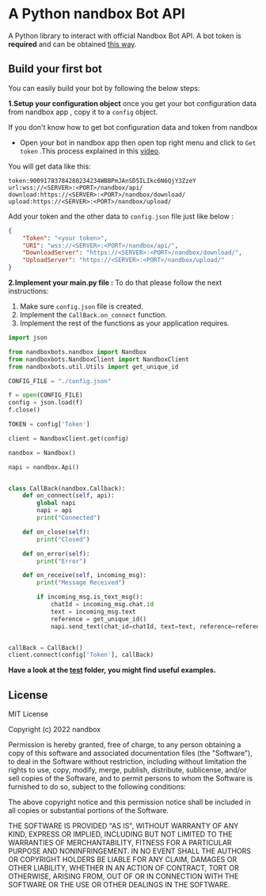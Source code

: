 # A Python nandbox Bot API


A Python library to interact with official Nandbox Bot API. A bot token is **required** and can be obtained [this way](https://www.youtube.com/watch?v=FXb6tjOuxSc).

## Build your first bot
You can easily build your bot by following the below steps:

**1.Setup your configuration object** once you get your bot configuration data from nandbox app , copy it to a `config` object.

If you don't know how to get bot configuration data and token from nandbox 

- Open your bot in nandbox app then open  top right menu and click to `Get token` .This process explained in this [video](https://www.youtube.com/watch?v=FXb6tjOuxSc&feature=youtu.be).


You will get data like this:
``` 
token:90091783784280234234WBBPmJAnSD5ILIkc6N6QjY3ZzeY
url:wss://<SERVER>:<PORT>/nandbox/api/  
download:https://<SERVER>:<PORT>/nandbox/download/  
upload:https://<SERVER>:<PORT>/nandbox/upload/
```
Add your token and the other data to  `config.json` file just like below :
```json
{
    "Token": "<your token>",
    "URI": "wss://<SERVER>:<PORT>/nandbox/api/",
    "DownloadServer": "https://<SERVER>:<PORT>/nandbox/download/",  
    "UploadServer": "https://<SERVER>:<PORT>/nandbox/upload/"
}
```

**2.Implement your main.py file :** To do that please follow the next instructions:
1. Make sure `config.json` file is created.
2. Implement the `CallBack.on_connect` function.
3. Implement the rest of the functions as your application requires.

```python
import json

from nandboxbots.nandbox import Nandbox
from nandboxbots.NandboxClient import NandboxClient
from nandboxbots.util.Utils import get_unique_id

CONFIG_FILE = "./config.json"

f = open(CONFIG_FILE)
config = json.load(f)
f.close()

TOKEN = config['Token']

client = NandboxClient.get(config)

nandbox = Nandbox()

napi = nandbox.Api()


class CallBack(nandbox.Callback):
    def on_connect(self, api):
        global napi
        napi = api
        print("Connected")

    def on_close(self):
        print("Closed")

    def on_error(self):
        print("Error")

    def on_receive(self, incoming_msg):
        print("Message Received")

        if incoming_msg.is_text_msg():
            chatId = incoming_msg.chat.id
            text = incoming_msg.text
            reference = get_unique_id()
            napi.send_text(chat_id=chatId, text=text, reference=reference)


callBack = CallBack()
client.connect(config['Token'], callBack)
```

____Have a look at the [test](https://github.com/nandbox/nandboxbotsapi-py/tree/main/nandboxbots/test) folder, you might find useful examples.____

## License 
MIT License

Copyright (c) 2022 nandbox

Permission is hereby granted, free of charge, to any person obtaining a copy
of this software and associated documentation files (the "Software"), to deal
in the Software without restriction, including without limitation the rights
to use, copy, modify, merge, publish, distribute, sublicense, and/or sell
copies of the Software, and to permit persons to whom the Software is
furnished to do so, subject to the following conditions:

The above copyright notice and this permission notice shall be included in all
copies or substantial portions of the Software.

THE SOFTWARE IS PROVIDED "AS IS", WITHOUT WARRANTY OF ANY KIND, EXPRESS OR
IMPLIED, INCLUDING BUT NOT LIMITED TO THE WARRANTIES OF MERCHANTABILITY,
FITNESS FOR A PARTICULAR PURPOSE AND NONINFRINGEMENT. IN NO EVENT SHALL THE
AUTHORS OR COPYRIGHT HOLDERS BE LIABLE FOR ANY CLAIM, DAMAGES OR OTHER
LIABILITY, WHETHER IN AN ACTION OF CONTRACT, TORT OR OTHERWISE, ARISING FROM,
OUT OF OR IN CONNECTION WITH THE SOFTWARE OR THE USE OR OTHER DEALINGS IN THE
SOFTWARE.